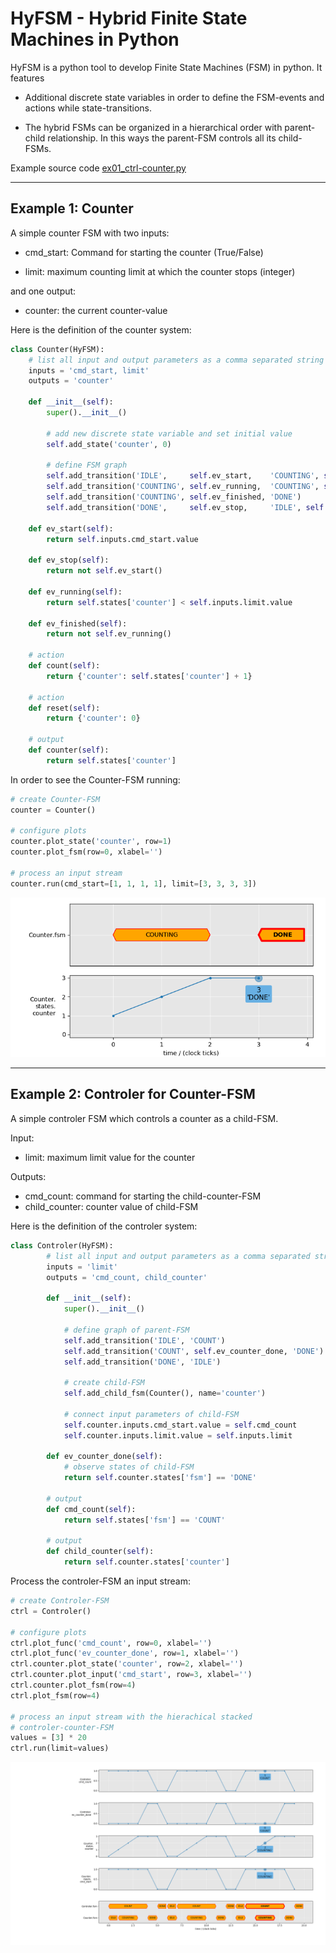 # HyFSM - Hybrid Finite State Machines in Python

HyFSM is a python tool to develop Finite State Machines (FSM) in python.
It features

* Additional discrete state variables in order to define the FSM-events and
actions while state-transitions.

* The hybrid FSMs can be organized in a hierarchical order with parent-child
relationship. In this ways the parent-FSM controls all its child-FSMs.

Example source code [ex01_ctrl-counter.py](./ex01_ctrl-counter.py)

----

## Example 1: Counter

A simple counter FSM with two inputs:

* cmd_start:    Command for starting the counter (True/False)

* limit:        maximum counting limit at which the counter stops (integer)

and one output:

* counter:      the current counter-value

Here is the definition of the counter system:

```python
class Counter(HyFSM):
    # list all input and output parameters as a comma separated string
    inputs = 'cmd_start, limit'
    outputs = 'counter'

    def __init__(self):
        super().__init__()

        # add new discrete state variable and set initial value
        self.add_state('counter', 0)

        # define FSM graph
        self.add_transition('IDLE',     self.ev_start,    'COUNTING', self.count)
        self.add_transition('COUNTING', self.ev_running,  'COUNTING', self.count)
        self.add_transition('COUNTING', self.ev_finished, 'DONE')
        self.add_transition('DONE',     self.ev_stop,     'IDLE', self.reset)

    def ev_start(self):
        return self.inputs.cmd_start.value

    def ev_stop(self):
        return not self.ev_start()

    def ev_running(self):
        return self.states['counter'] < self.inputs.limit.value

    def ev_finished(self):
        return not self.ev_running()

    # action
    def count(self):
        return {'counter': self.states['counter'] + 1}

    # action
    def reset(self):
        return {'counter': 0}

    # output
    def counter(self):
        return self.states['counter']
```

In order to see the Counter-FSM running:

```python
# create Counter-FSM
counter = Counter()

# configure plots
counter.plot_state('counter', row=1)
counter.plot_fsm(row=0, xlabel='')

# process an input stream
counter.run(cmd_start=[1, 1, 1, 1], limit=[3, 3, 3, 3])
```

![Counter FSM](./counter.png)

----

## Example 2: Controler for Counter-FSM

A simple controler FSM which controls a counter as a child-FSM.

Input:

* limit:          maximum limit value for the counter

Outputs:

* cmd_count:      command for starting the child-counter-FSM
* child_counter:  counter value of child-FSM

Here is the definition of the controler system:

```python
class Controler(HyFSM):
        # list all input and output parameters as a comma separated string
        inputs = 'limit'
        outputs = 'cmd_count, child_counter'

        def __init__(self):
            super().__init__()

            # define graph of parent-FSM
            self.add_transition('IDLE', 'COUNT')
            self.add_transition('COUNT', self.ev_counter_done, 'DONE')
            self.add_transition('DONE', 'IDLE')

            # create child-FSM
            self.add_child_fsm(Counter(), name='counter')

            # connect input parameters of child-FSM
            self.counter.inputs.cmd_start.value = self.cmd_count
            self.counter.inputs.limit.value = self.inputs.limit

        def ev_counter_done(self):
            # observe states of child-FSM
            return self.counter.states['fsm'] == 'DONE'

        # output
        def cmd_count(self):
            return self.states['fsm'] == 'COUNT'

        # output
        def child_counter(self):
            return self.counter.states['counter']
```

Process the controler-FSM an input stream:

```python
# create Controler-FSM
ctrl = Controler()

# configure plots
ctrl.plot_func('cmd_count', row=0, xlabel='')
ctrl.plot_func('ev_counter_done', row=1, xlabel='')
ctrl.counter.plot_state('counter', row=2, xlabel='')
ctrl.counter.plot_input('cmd_start', row=3, xlabel='')
ctrl.counter.plot_fsm(row=4)
ctrl.plot_fsm(row=4)

# process an input stream with the hierachical stacked
# controler-counter-FSM
values = [3] * 20
ctrl.run(limit=values)
```

![Controler FSM](./controler.png)

